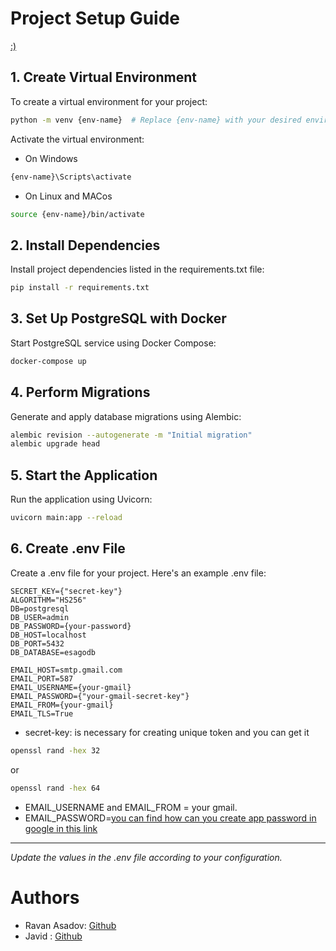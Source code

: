 # Project Setup Guide
[:)](https://www.youtube.com/watch?v=K5KAc5CoCuk)

## 1. Create Virtual Environment

To create a virtual environment for your project:

```bash
python -m venv {env-name}  # Replace {env-name} with your desired environment name
```

Activate the virtual environment:
- On Windows

```bash
{env-name}\Scripts\activate
```

- On Linux and MACos
```bash
source {env-name}/bin/activate
```
## 2. Install Dependencies
Install project dependencies listed in the requirements.txt file:

```bash
pip install -r requirements.txt
```

## 3. Set Up PostgreSQL with Docker

Start PostgreSQL service using Docker Compose:

```bash
docker-compose up
```

## 4. Perform Migrations
Generate and apply database migrations using Alembic:
```bash
alembic revision --autogenerate -m "Initial migration"
alembic upgrade head
```
## 5. Start the Application
Run the application using Uvicorn:

```bash
uvicorn main:app --reload
```
## 6. Create .env File
Create a .env file for your project. Here's an example .env file:

```env
SECRET_KEY={"secret-key"}
ALGORITHM="HS256"
DB=postgresql
DB_USER=admin
DB_PASSWORD={your-password}
DB_HOST=localhost
DB_PORT=5432
DB_DATABASE=esagodb

EMAIL_HOST=smtp.gmail.com
EMAIL_PORT=587
EMAIL_USERNAME={your-gmail}
EMAIL_PASSWORD={"your-gmail-secret-key"}
EMAIL_FROM={your-gmail}
EMAIL_TLS=True
```
- secret-key: is necessary for creating unique token and you can get it 
```bash 
openssl rand -hex 32 
```
or 
```bash 
openssl rand -hex 64 
```
- EMAIL_USERNAME and EMAIL_FROM = your gmail.
- EMAIL_PASSWORD=[you can find how can you create app password in google in this link](https://support.google.com/mail/answer/185833?hl=en)
---
*Update the values in the .env file according to your configuration.*

# Authors

- Ravan Asadov: [Github](https://github.com/ravanasad)
- Javid : [Github](https://github.com/)

